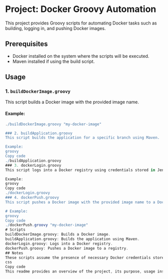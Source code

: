 # Project: Docker Groovy Automation

This project provides Groovy scripts for automating Docker tasks such as building, logging in, and pushing Docker images.

## Prerequisites

- Docker installed on the system where the scripts will be executed.
- Maven installed if using the build script.

## Usage

### 1. `buildDockerImage.groovy`

This script builds a Docker image with the provided image name.

#### Example:

```groovy
./buildDockerImage.groovy "my-docker-image"

### 2. buildApplication.groovy
This script builds the application for a specific branch using Maven.

Example:
groovy
Copy code
./buildApplication.groovy
### 3. dockerLogin.groovy
This script logs into a Docker registry using credentials stored in Jenkins.

Example:
groovy
Copy code
./dockerLogin.groovy
### 4. dockerPush.groovy
This script pushes a Docker image with the provided image name to a Docker registry.

# Example:
groovy
Copy code
./dockerPush.groovy "my-docker-image"
# Scripts
buildDockerImage.groovy: Builds a Docker image.
buildApplication.groovy: Builds the application using Maven.
dockerLogin.groovy: Logs into a Docker registry.
dockerPush.groovy: Pushes a Docker image to a registry.
## Notes
These scripts assume the presence of necessary Docker credentials stored in Jenkins for logging into Docker registries.
css
Copy code
This readme provides an overview of the project, its purpose, usage instructions, and

